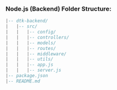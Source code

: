 ### Node.js (Backend) Folder Structure:

```lua
|-- dtk-backend/
|   |-- src/
|   |   |-- config/
|   |   |-- controllers/
|   |   |-- models/
|   |   |-- routes/
|   |   |-- middleware/
|   |   |-- utils/
|   |   |-- app.js
|   |   |-- server.js
|-- package.json
|-- README.md
```
